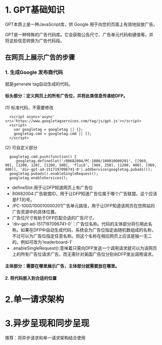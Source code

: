 # 1. GPT基础知识
GPT本质上是一种JavaScript库，供 Google 用于向您的页面上有效地投放广告。

GPT是一种特殊的广告代码库。它会获取公告尺寸、广告单元代码和键值等。并将这些信息转换为广告代码段。

## 在网页上展示广告的步骤

### 1. 生成Google 发布商代码
 就是generate tag自动生成的代码。

#### 标头部分：定义网页上的所有广告位，并将此类信息传递给DFP。
(1) 标准代码，不需要修改
  ```
    <script async='async' src='https://www.googletagservices.com/tag/js/gpt.js'></script>
    <script>
      var googletag = googletag || {};
      googletag.cmd = googletag.cmd || [];
    </script>

  ```

(2) 可自定义部分
```
  googletag.cmd.push(function() {
     googletag.defineSlot('/80682004/PC-1000/100010000201', [[969, 90], [1200, 120], [1200, 500], 'fluid', [969, 250], [1200, 400], [969, 400]], 'div-gpt-ad-1517197096741-0').addService(googletag.pubads());
  googletag.pubads().enableSingleRequest();
  googletag.enableServices();

```
- defineSlot:用于让DFP知道网页上有广告位
- 80682004:广告联盟ID，用于让DFP知道广告位属于哪个广告联盟。这个应该是FT的号。
- /PC-1000/100010000201广告单元路径，用于让DFP知道该网页在您网站的广告资源中的具体位置。
- 广告位尺寸有助于DFP匹配合适的广告尺寸。
- 'div-gpt-ad-1517197096741-0'：广告位名称。代码的主体部分将引用此名称。如果在DFP中自动生成代码，系统会为广告位指定由随机数组成的名称，不过可以为广告位指定任意名称。但这个名称在相应网页上应该是独一无二的。例如可改为'leaderboard-1'
- .enableSingleRequest():意味着只需向DFP发送一个调用请求就可以为该网页上的所有广告位请求广告，而无需针对美国广告位分别向DFP发出调用请求。


#### 主体部分：需要在哪里展示广告，主体部分就需要放在哪里。

#### 2. 将代码嵌入到合适的位置

# 2.单一请求架构

# 3.异步呈现和同步呈现

推荐：将异步请求和单一请求架构结合使用